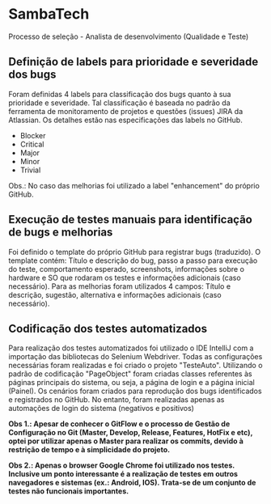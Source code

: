 # SambaTech
Processo de seleção - Analista de desenvolvimento (Qualidade e Teste)

## Definição de labels para prioridade e severidade dos bugs
Foram definidas 4 labels para classificação dos bugs quanto à sua prioridade e severidade. Tal classificação é baseada no padrão da ferramenta de monitoramento de projetos e questões (issues) JIRA da Atlassian. Os detalhes estão nas especificações das labels no GitHub.
* Blocker
* Critical
* Major
* Minor
* Trivial

Obs.: No caso das melhorias foi utilizado a label "enhancement" do próprio GitHub.

## Execução de testes manuais para identificação de bugs e melhorias
Foi definido o template do próprio GitHub para registrar bugs (traduzido). O template contém: Título e descrição do bug, passo a passo para execução do teste, comportamento esperado, screenshots, informações sobre o hardware e SO que rodaram os testes e informações adicionais (caso necessário). Para as melhorias foram utilizados 4 campos: Título e descrição, sugestão, alternativa e informações adicionais (caso necessário).

## Codificação dos testes automatizados
Para realização dos testes automatizados foi utilizado o IDE IntelliJ com a importação das bibliotecas do Selenium Webdriver. Todas as configurações necessárias foram realizadas e foi criado o projeto "TesteAuto". Utilizando o padrão de codificação "PageObject" foram criadas classes referentes às páginas principais do sistema, ou seja, a página de login e a página inicial (Painel).
Os cenários foram criados para reprodução dos bugs identificados e registrados no GitHub. No entanto, foram realizadas apenas as automações de login do sistema (negativos e positivos)

<b>Obs 1.: Apesar de conhecer o GitFlow e o processo de Gestão de Configuração no Git (Master, Develop, Release, Features, HotFix e etc), optei por utilizar apenas o Master para realizar os commits, devido à restrição de tempo e à simplicidade do projeto.</b>

<b>Obs 2.: Apenas o browser Google Chrome foi utilizado nos testes. Inclusive um ponto interessante é a realização de testes em outros navegadores e sistemas (ex.: Android, IOS). Trata-se de um conjunto de testes não funcionais importantes.


